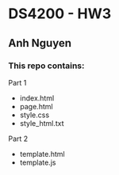 # DS4200 - HW3
## Anh Nguyen

### This repo contains:
Part 1
- index.html
- page.html
- style.css
- style_html.txt

Part 2
- template.html
- template.js
  
